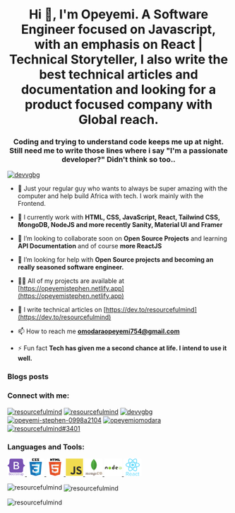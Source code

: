 <h1 align="center">Hi 👋, I'm Opeyemi. A Software Engineer focused on Javascript, with an emphasis on React | Technical Storyteller, I also write the best technical articles and documentation and looking for a product focused company with Global reach. </h1>
<h3 align="center">Coding and trying to understand code keeps me up at night. Still need me to write those lines where i say "I'm a passionate developer?" Didn't think so too..</h3>

<p align="left"> <a href="https://twitter.com/devvgbg" target="blank"><img src="https://img.shields.io/twitter/follow/devvgbg?logo=twitter&style=for-the-badge" alt="devvgbg" /></a> </p>

- 🔭 Just your regular guy who wants to always be super amazing with the computer and help build Africa with tech. I work mainly with the Frontend.

- 🌱 I currently work with **HTML, CSS, JavaScript, React, Tailwind CSS, MongoDB, NodeJS and more recently Sanity, Material UI and Framer**

- 👯 I’m looking to collaborate soon on **Open Source Projects** and learning **API Documentation** and of course **more ReactJS**

- 🤝 I’m looking for help with **Open Source projects and becoming an really seasoned software engineer.**

- 👨‍💻 All of my projects are available at [https://opeyemistephen.netlify.app](https://opeyemistephen.netlify.app)

- 📝 I write technical articles on [https://dev.to/resourcefulmind](https://dev.to/resourcefulmind)

- 📫 How to reach me **omodaraopeyemi754@gmail.com**

- ⚡ Fun fact **Tech has given me a second chance at life. I intend to use it well.**

### Blogs posts
<!-- BLOG-POST-LIST:START -->
<!-- BLOG-POST-LIST:END -->

<h3 align="left">Connect with me:</h3>
<p align="left">
<a href="https://codepen.io/resourcefulmind" target="blank"><img align="center" src="https://raw.githubusercontent.com/rahuldkjain/github-profile-readme-generator/master/src/images/icons/Social/codepen.svg" alt="resourcefulmind" height="30" width="40" /></a>
<a href="https://dev.to/resourcefulmind" target="blank"><img align="center" src="https://cdn.jsdelivr.net/npm/simple-icons@3.0.1/icons/dev-dot-to.svg" alt="resourcefulmind" height="30" width="40" /></a>
<a href="https://twitter.com/devvgbg" target="blank"><img align="center" src="https://raw.githubusercontent.com/rahuldkjain/github-profile-readme-generator/master/src/images/icons/Social/twitter.svg" alt="devvgbg" height="30" width="40" /></a>
<a href="https://linkedin.com/in/opeyemi-stephen-0998a2104" target="blank"><img align="center" src="https://raw.githubusercontent.com/rahuldkjain/github-profile-readme-generator/master/src/images/icons/Social/linked-in-alt.svg" alt="opeyemi-stephen-0998a2104" height="30" width="40" /></a>
<a href="https://www.behance.net/opeyemiomodara" target="blank"><img align="center" src="https://raw.githubusercontent.com/rahuldkjain/github-profile-readme-generator/master/src/images/icons/Social/behance.svg" alt="opeyemiomodara" height="30" width="40" /></a>
<a href="https://discord.gg/resourcefulmind#3401" target="blank"><img align="center" src="https://raw.githubusercontent.com/rahuldkjain/github-profile-readme-generator/master/src/images/icons/Social/discord.svg" alt="resourcefulmind#3401" height="30" width="40" /></a>
</p>

<h3 align="left">Languages and Tools:</h3>
<p align="left"> <a href="https://getbootstrap.com" target="_blank"> <img src="https://raw.githubusercontent.com/devicons/devicon/master/icons/bootstrap/bootstrap-plain-wordmark.svg" alt="bootstrap" width="40" height="40"/> </a> <a href="https://www.w3schools.com/css/" target="_blank"> <img src="https://raw.githubusercontent.com/devicons/devicon/master/icons/css3/css3-original-wordmark.svg" alt="css3" width="40" height="40"/> </a> <a href="https://www.w3.org/html/" target="_blank"> <img src="https://raw.githubusercontent.com/devicons/devicon/master/icons/html5/html5-original-wordmark.svg" alt="html5" width="40" height="40"/> </a> <a href="https://developer.mozilla.org/en-US/docs/Web/JavaScript" target="_blank"> <img src="https://raw.githubusercontent.com/devicons/devicon/master/icons/javascript/javascript-original.svg" alt="javascript" width="40" height="40"/> </a> <a href="https://www.mongodb.com/" target="_blank"> <img src="https://raw.githubusercontent.com/devicons/devicon/master/icons/mongodb/mongodb-original-wordmark.svg" alt="mongodb" width="40" height="40"/> </a> <a href="https://nodejs.org" target="_blank"> <img src="https://raw.githubusercontent.com/devicons/devicon/master/icons/nodejs/nodejs-original-wordmark.svg" alt="nodejs" width="40" height="40"/> </a> <a href="https://reactjs.org/" target="_blank"> <img src="https://raw.githubusercontent.com/devicons/devicon/master/icons/react/react-original-wordmark.svg" alt="react" width="40" height="40"/> </a> </p>

<p><img align="left" src="https://github-readme-stats.vercel.app/api/top-langs?username=resourcefulmind&show_icons=true&locale=en&layout=compact" alt="resourcefulmind" /></p>

<p>&nbsp;<img align="center" src="https://github-readme-stats.vercel.app/api?username=resourcefulmind&show_icons=true&locale=en" alt="resourcefulmind" /></p>

<p><img align="center" src="https://github-readme-streak-stats.herokuapp.com/?user=resourcefulmind&" alt="resourcefulmind" /></p>
